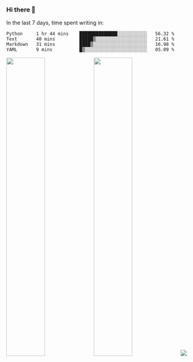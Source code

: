 ### Hi there 👋

In the last 7 days, time spent writing in:

<!--START_SECTION:waka-->

```text
Python     1 hr 44 mins    ██████████████░░░░░░░░░░░   56.32 %
Text       40 mins         █████▒░░░░░░░░░░░░░░░░░░░   21.61 %
Markdown   31 mins         ████▒░░░░░░░░░░░░░░░░░░░░   16.98 %
YAML       9 mins          █▒░░░░░░░░░░░░░░░░░░░░░░░   05.09 %
```

<!--END_SECTION:waka-->

<img src="https://wakatime.com/share/@jimtje/5d0c92de-08f8-4a72-8f2f-6a9693d1e318.svg" width=45% height=45%> <img src="https://wakatime.com/share/@jimtje/501498ae-bda5-4da7-a89d-b40bcdd5556d.svg" width=45% height=45%>
![](https://hit.yhype.me/github/profile?user_id=43537315)
